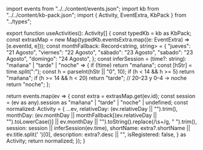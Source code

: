 import events from "../../content/events.json";
import kb from "../../content/kb-pack.json";
import { Activity, EventExtra, KbPack } from "../types";

export function useActivities(): Activity[] {
  const typedKb = kb as KbPack;
  const extrasMap = new Map(typedKb.eventsExtra.map((e: EventExtra) => [e.eventId, e]));
  const monthFallback: Record<string, string> = {
    "jueves": "21 Agosto",
    "viernes": "22 Agosto",
    "sábado": "23 Agosto",
    "sabado": "23 Agosto",
    "domingo": "24 Agosto",
  };
  const inferSession = (time?: string): "mañana" | "tarde" | "noche" => {
    if (!time) return "mañana";
    const [hStr] = time.split(":");
    const h = parseInt(hStr || "0", 10);
    if (h < 14 && h >= 5) return "mañana";
    if (h >= 14 && h < 20) return "tarde";
    // 20–23 y 0–4 → noche
    return "noche";
  };
  
  return events.map(ev => {
    const extra = extrasMap.get(ev.id);
    const session = (ev as any).session as "mañana" | "tarde" | "noche" | undefined;
    const normalized: Activity = {
      ...ev,
      relativeDay: (ev.relativeDay || "").trim(),
      monthDay: (ev.monthDay || monthFallback[(ev.relativeDay || "").toLowerCase()] || ev.monthDay || "").toString().replace(/\s+/g, " ").trim(),
      session: session || inferSession(ev.time),
      shortName: extra?.shortName || ev.title.split(' ')[0],
      description: extra?.desc || "",
      isRegistered: false,
    } as Activity;
    return normalized;
  });
}